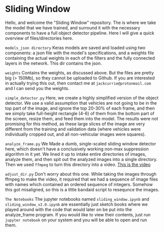 # Sliding Window
Hello, and welcome the "Sliding Window" repository. The is where we take the model that we have trained,
and surround it with the necessary components to have a full object detector pipeline. Here I will
give a quick overview of files/directories here.


`models_json directory`
Keras models are saved and loaded using two components: a json file with the model's specifications,
and a weights file containing the actual weights in each of the filters and the fully connected layers
in the network. This dir contains the json.


`weights`
Contains the weights, as discussed above. But the files are pretty big (> 150Mb), so they cannot be uploaded to Github.
If you are interested in actually trying this out, then contact me at `jackcurrie@protonmail.com` and I can send you the weights.


`simple_detector.py`
Here, we create a highly simplified version of the object detector. We use a valid assumption that vehicles are not going to be in the top part of the image, and ignore the top 20-30% of each frame, and then we simply take full-height rectangle (4-6) of them from the bottom part of the screen, resize them, and feed them into the model. The results were not promising for this method, as these large slices of the image are very different from the training and validation data (where vehicles were individually cropped out, and all non-vehicular images were squares).


`analyze_frame.py`
We Made a dumb, single-scaled sliding window detector here, which doesn't have a conclusively working non-max suppression algorithm in it yet. We lined it up to intake entire directories of images, analyze them, and then spit out the analyzed images
into a single directory. Then we used `ffmpeg` to turn this directory into a video.
[This is the video](https://www.youtube.com/watch?v=nay1rOBJdCA)


`adjust_dir.py`
Don't worry about this one. While taking the images through ffmpeg to make the video, it required that we had a sequence
of image files with names which contained an ordered sequence of integers. Somehow this got misaligned, so this is a little bandaid script to resequnce the images.


`The Notebooks`
The jupyter notebooks named `sliding_window.ipynb` and `sliding_window_v2.0.ipynb` are essentially just sketch books where we played around with the code that would later on be put into the analyze_frame program. If you would like to view their contents, just run `jupyter notebook` on your system and you will be able to open and run them. 
